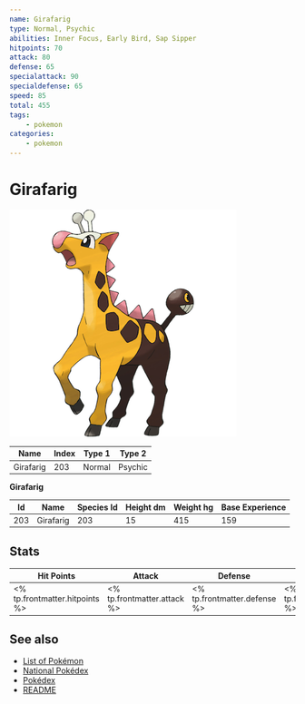 ```yaml
---
name: Girafarig
type: Normal, Psychic
abilities: Inner Focus, Early Bird, Sap Sipper
hitpoints: 70
attack: 80
defense: 65
specialattack: 90
specialdefense: 65
speed: 85
total: 455
tags:
    - pokemon
categories:
    - pokemon
---
```


# Girafarig


![Girafarig](images/203.png)

| **Name** | **Index** | **Type 1** | **Type 2** |
|----|----|----|----|
| Girafarig | 203 | Normal | Psychic  |

**Girafarig** 




| **Id** | **Name** | **Species Id** | **Height dm** | **Weight hg** | **Base Experience** |
|--------|----------|----------------|------------|------------|---------------------|
| 203 | Girafarig | 203 | 15 | 415 | 159 |



## Stats

| **Hit Points** | **Attack** | **Defense** | **Special Attack** | **Special Defense** | **Speed** | **Total** |
|----------------|------------|-------------|--------------------|---------------------|-----------|-----------|
| <% tp.frontmatter.hitpoints %> | <% tp.frontmatter.attack %> | <% tp.frontmatter.defense %> | <% tp.frontmatter.specialattack %> | <% tp.frontmatter.specialdefense %> | <% tp.frontmatter.speed %> | <% tp.frontmatter.total %> |

## See also

- [List of Pokémon](../pokemon.md)
- [National Pokédex](../national_pokedex.md)
- [Pokédex](../pokedex.md)
- [README](../README.md)

